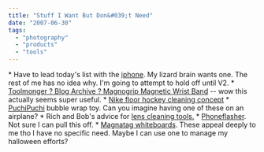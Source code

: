```yaml
---
title: "Stuff I Want But Don&#039;t Need"
date: "2007-06-30"
tags: 
  - "photography"
  - "products"
  - "tools"
---
```


\* Have to lead today's list with the [iphone](http://www.apple.com/iphone/). My lizard brain wants one. The rest of me has no idea why. I'm going to attempt to hold off until V2. \* [Toolmonger ? Blog Archive ? Magnogrip Magnetic Wrist Band](http://toolmonger.com/2007/06/30/magnogrip-magnetic-wrist-band/ "Toolmonger ? Blog Archive ? Magnogrip Magnetic Wrist Band") -- wow this actually seems super useful. \* [Nike floor hockey cleaning concept](http://crunchgear.com/2007/06/27/nike-floor-hockey-cleaning-concept/) \* [PuchiPuchi](http://www.ubergizmo.com/15/archives/2007/06/pop_goes_the_puchipuchi.html) bubble wrap toy. Can you imagine having one of these on an airplane? \* Rich and Bob's advice for [lens cleaning tools.](http://www.tongfamily.com/camera_cleaning.php) \* [Phoneflasher](http://www.phoneflasher.com/flasher_core.html). Not sure I can pull this off. \* [Magnatag whiteboards](http://www.magnatag.com/). These appeal deeply to me tho I have no specific need. Maybe I can use one to manage my halloween efforts?
